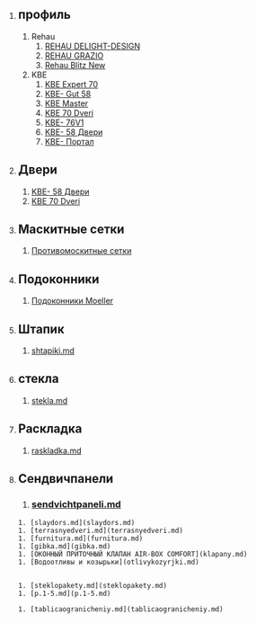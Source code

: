 1. ## профиль
      1. Rehau
         1. [REHAU DELIGHT-DESIGN](Delight-Design.md)
         1. [REHAU GRAZIO](GRAZIO.md)
         1. [Rehau Blitz New](BlitzNew.md)
      1. KBE
         1. [KBE Expert  70](kveekspert.md)
         1. [KBE- Gut 58](kveGut58.md)
         1. [KBE Master](kveMaster.md)
         1. [KBE 70 Dveri ](kve70dveri.md)
         1. [KBE- 76V1](kve76V1.md)
         1. [KBE- 58 Двери](kveGut58dveri.md)
         1. [KBE- Портал](portal.md)     
 1. ## Двери
       1. [KBE- 58 Двери](kveGut58dveri.md)
       1. [KBE 70 Dveri ](kve70dveri.md)

 1. ## Маскитные сетки  
      1. [Противомоскитные сетки](moskitnyesetki.md)   
 1. ## Подоконники
       1. [Подоконники Moeller](podokonniki.md)
 1. ## Штапик
       1. [shtapiki.md](shtapiki.md)
  1. ## стекла
        1. [stekla.md](stekla.md)
  1. ## Раскладка
        1. [raskladka.md](raskladka.md)
  1. ## Сендвичпанели
        1. ### [sendvichtpaneli.md](sendvichtpaneli.md)           



         1. [slaydors.md](slaydors.md)
         1. [terrasnyedveri.md](terrasnyedveri.md)
         1. [furnitura.md](furnitura.md)
         1. [gibka.md](gibka.md)
         1. [ОКОННЫЙ ПРИТОЧНЫЙ КЛАПАН AIR-BOX COMFORT](klapany.md)
         1. [Водоотливы и козырьки](otlivykozyrjki.md)


         1. [steklopakety.md](steklopakety.md)
         1. [p.1-5.md](p.1-5.md)

         1. [tablicaogranicheniy.md](tablicaogranicheniy.md)       
